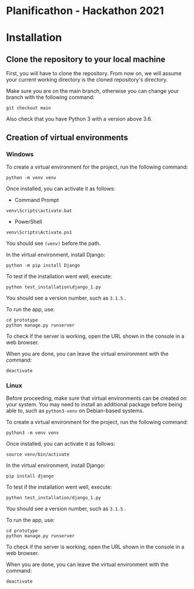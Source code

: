 # Planificathon - Hackathon 2021

# Installation

## Clone the repository to your local machine

First, you will have to clone the repository. From now on, we will assume your current working directory is the cloned repository's directory.

Make sure you are on the main branch, otherwise you can change your branch with the following command:
```
git checkout main
```

Also check that you have Python 3 with a version above 3.6.

## Creation of virtual environments

### Windows 

To create a virtual environment for the project, run the following command:
```
python -m venv venv
```
Once installed, you can activate it as follows:
* Command Prompt
```
venv\Scripts\activate.bat
```
* PowerShell
```
venv\Scripts\Activate.ps1
```
You should see ```(venv)``` before the path.

In the virtual environment, install Django:
```
python -m pip install Django
```

To test if the installation went well, execute:
```
python test_installation\django_1.py
```
You should see a version number, such as ```3.1.5``` .

To run the app, use:
```
cd prototype
python manage.py runserver
```

To check if the server is working, open the URL shown in the console in a web browser.

When you are done, you can leave the virtual environment with the command:
```
deactivate
```

### Linux 

Before proceeding, make sure that virtual environments can be created on your system. You may need to install an additional package before being able to, such as ```python3-venv``` on Debian-based systems.

To create a virtual environment for the project, run the following command:
```
python3 -m venv venv
```
Once installed, you can activate it as follows:
```
source venv/bin/activate
```

In the virtual environment, install Django:
```
pip install django
```

To test if the installation went well, execute:
```
python test_installation/django_1.py
```
You should see a version number, such as ```3.1.5``` .

To run the app, use:
```
cd prototype
python manage.py runserver
```

To check if the server is working, open the URL shown in the console in a web browser.

When you are done, you can leave the virtual environment with the command:
```
deactivate
```
